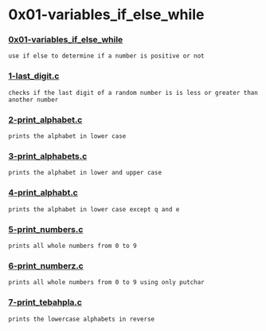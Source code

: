 # 0x01-variables_if_else_while


### [0x01-variables_if_else_while](./0x01-variables_if_else_while)
```
use if else to determine if a number is positive or not
```


### [1-last_digit.c](./1-last_digit.c)
```
checks if the last digit of a random number is is less or greater than another number 
```


### [2-print_alphabet.c](./2-print_alphabet.c)
```
prints the alphabet in lower case
```


### [3-print_alphabets.c](./3-print_alphabets.c)
```
prints the alphabet in lower and upper case
```


### [4-print_alphabt.c](./4-print_alphabt.c)
```
prints the alphabet in lower case except q and e
```


### [5-print_numbers.c](./5-print_numbers.c)
```
prints all whole numbers from 0 to 9
```


### [6-print_numberz.c](./6-print_numberz.c)
```
prints all whole numbers from 0 to 9 using only putchar
```


### [7-print_tebahpla.c](./7-print_tebahpla.c)
```
prints the lowercase alphabets in reverse
```


